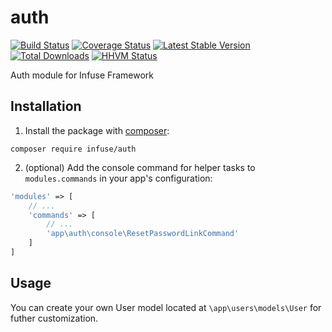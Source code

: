 auth
=============

[![Build Status](https://travis-ci.org/infusephp/auth.png?branch=master)](https://travis-ci.org/infusephp/auth)
[![Coverage Status](https://coveralls.io/repos/infusephp/auth/badge.png)](https://coveralls.io/r/infusephp/auth)
[![Latest Stable Version](https://poser.pugx.org/infuse/auth/v/stable.png)](https://packagist.org/packages/infuse/auth)
[![Total Downloads](https://poser.pugx.org/infuse/auth/downloads.png)](https://packagist.org/packages/infuse/auth)
[![HHVM Status](http://hhvm.h4cc.de/badge/infuse/auth.svg)](http://hhvm.h4cc.de/package/infuse/auth)

Auth module for Infuse Framework

## Installation

1. Install the package with [composer](http://getcomposer.org):

```
composer require infuse/auth
```

2. (optional) Add the console command for helper tasks to `modules.commands` in your app's configuration:
```php
'modules' => [
	// ...
	'commands' => [
		// ...
		'app\auth\console\ResetPasswordLinkCommand'
	]
]
```

## Usage

You can create your own User model located at `\app\users\models\User` for futher customization.